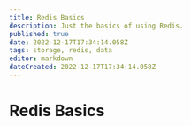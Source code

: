 ```yaml
---
title: Redis Basics
description: Just the basics of using Redis.
published: true
date: 2022-12-17T17:34:14.058Z
tags: storage, redis, data
editor: markdown
dateCreated: 2022-12-17T17:34:14.058Z
---
```


# Redis Basics	

